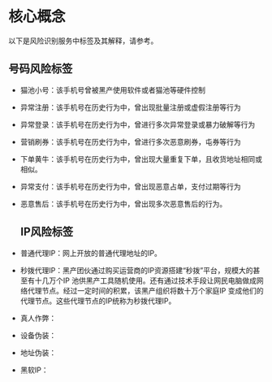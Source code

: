 # 核心概念

以下是风险识别服务中标签及其解释，请参考。

## 号码风险标签

- 猫池小号：该手机号曾被黑产使用软件或者猫池等硬件控制

- 异常注册：该手机号在历史行为中，曾出现批量注册或虚假注册等行为

- 异常登录：该手机号在历史行为中，曾进行多次异常登录或暴力破解等行为

- 营销刷券：该手机号在历史行为中，曾进行多次恶意刷券，屯券等行为

- 下单黄牛：该手机号在历史行为中，曾出现大量重复下单，且收货地址相同或相似。

- 异常支付：该手机号在历史行为中，曾出现恶意占单，支付过期等行为

- 恶意售后：该手机号在历史行为中，曾出现多次恶意售后的行为。

  ## IP风险标签

- 普通代理IP：网上开放的普通代理地址的IP。

- 秒拨代理IP：黑产团伙通过购买运营商的IP资源搭建“秒拨”平台，规模大的甚至有十几万个IP 池供黑产工具随机使用。还有通过技术手段让网民电脑做成网络代理节点。经过一定时间的积累，该黑产组织将数十万个家庭IP 变成他们的代理节点。这些代理节点的IP统称为秒拨代理IP。

- 真人作弊：
- 设备伪装：
- 地址伪装：
- 黑软IP：